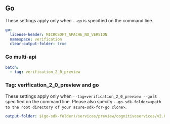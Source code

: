 ## Go

These settings apply only when `--go` is specified on the command line.

``` yaml $(go)
go:
  license-header: MICROSOFT_APACHE_NO_VERSION
  namespace: verification
  clear-output-folder: true
```

### Go multi-api

``` yaml $(go) && $(multiapi)
batch:
  - tag: verification_2_0_preview
```

### Tag: verification_2_0_preview and go

These settings apply only when `--tag=verification_2_0_preview --go` is specified on the command line.
Please also specify `--go-sdk-folder=<path to the root directory of your azure-sdk-for-go clone>`.

``` yaml $(tag) == 'verification_2_0_preview' && $(go)
output-folder: $(go-sdk-folder)/services/preview/cognitiveservices/v2.0/speaker/$(namespace)
```